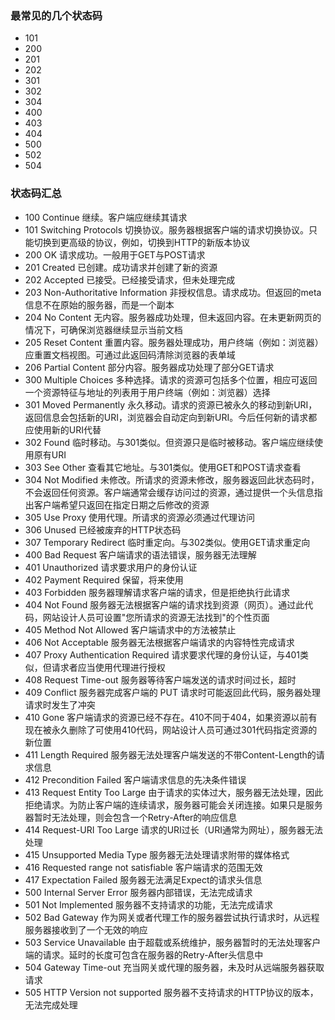 ### 最常见的几个状态码
- 101
- 200
- 201
- 202
- 301
- 302
- 304
- 400
- 403
- 404
- 500
- 502
- 504


### 状态码汇总
- 100	Continue	继续。客户端应继续其请求
- 101	Switching Protocols	切换协议。服务器根据客户端的请求切换协议。只能切换到更高级的协议，例如，切换到HTTP的新版本协议
- 200	OK	请求成功。一般用于GET与POST请求
- 201	Created	已创建。成功请求并创建了新的资源
- 202	Accepted	已接受。已经接受请求，但未处理完成
- 203	Non-Authoritative Information	非授权信息。请求成功。但返回的meta信息不在原始的服务器，而是一个副本
- 204	No Content	无内容。服务器成功处理，但未返回内容。在未更新网页的情况下，可确保浏览器继续显示当前文档
- 205	Reset Content	重置内容。服务器处理成功，用户终端（例如：浏览器）应重置文档视图。可通过此返回码清除浏览器的表单域
- 206	Partial Content	部分内容。服务器成功处理了部分GET请求
- 300	Multiple Choices	多种选择。请求的资源可包括多个位置，相应可返回一个资源特征与地址的列表用于用户终端（例如：浏览器）选择
- 301	Moved Permanently	永久移动。请求的资源已被永久的移动到新URI，返回信息会包括新的URI，浏览器会自动定向到新URI。今后任何新的请求都应使用新的URI代替
- 302	Found	临时移动。与301类似。但资源只是临时被移动。客户端应继续使用原有URI
- 303	See Other	查看其它地址。与301类似。使用GET和POST请求查看
- 304	Not Modified	未修改。所请求的资源未修改，服务器返回此状态码时，不会返回任何资源。客户端通常会缓存访问过的资源，通过提供一个头信息指出客户端希望只返回在指定日期之后修改的资源
- 305	Use Proxy	使用代理。所请求的资源必须通过代理访问
- 306	Unused	已经被废弃的HTTP状态码
- 307	Temporary Redirect	临时重定向。与302类似。使用GET请求重定向
- 400	Bad Request	客户端请求的语法错误，服务器无法理解
- 401	Unauthorized	请求要求用户的身份认证
- 402	Payment Required	保留，将来使用
- 403	Forbidden	服务器理解请求客户端的请求，但是拒绝执行此请求
- 404	Not Found	服务器无法根据客户端的请求找到资源（网页）。通过此代码，网站设计人员可设置"您所请求的资源无法找到"的个性页面
- 405	Method Not Allowed	客户端请求中的方法被禁止
- 406	Not Acceptable	服务器无法根据客户端请求的内容特性完成请求
- 407	Proxy Authentication Required	请求要求代理的身份认证，与401类似，但请求者应当使用代理进行授权
- 408	Request Time-out	服务器等待客户端发送的请求时间过长，超时
- 409	Conflict	服务器完成客户端的 PUT 请求时可能返回此代码，服务器处理请求时发生了冲突
- 410	Gone	客户端请求的资源已经不存在。410不同于404，如果资源以前有现在被永久删除了可使用410代码，网站设计人员可通过301代码指定资源的新位置
- 411	Length Required	服务器无法处理客户端发送的不带Content-Length的请求信息
- 412	Precondition Failed	客户端请求信息的先决条件错误
- 413	Request Entity Too Large	由于请求的实体过大，服务器无法处理，因此拒绝请求。为防止客户端的连续请求，服务器可能会关闭连接。如果只是服务器暂时无法处理，则会包含一个Retry-After的响应信息
- 414	Request-URI Too Large	请求的URI过长（URI通常为网址），服务器无法处理
- 415	Unsupported Media Type	服务器无法处理请求附带的媒体格式
- 416	Requested range not satisfiable	客户端请求的范围无效
- 417	Expectation Failed	服务器无法满足Expect的请求头信息
- 500	Internal Server Error	服务器内部错误，无法完成请求
- 501	Not Implemented	服务器不支持请求的功能，无法完成请求
- 502	Bad Gateway	作为网关或者代理工作的服务器尝试执行请求时，从远程服务器接收到了一个无效的响应
- 503	Service Unavailable	由于超载或系统维护，服务器暂时的无法处理客户端的请求。延时的长度可包含在服务器的Retry-After头信息中
- 504	Gateway Time-out	充当网关或代理的服务器，未及时从远端服务器获取请求
- 505	HTTP Version not supported	服务器不支持请求的HTTP协议的版本，无法完成处理
